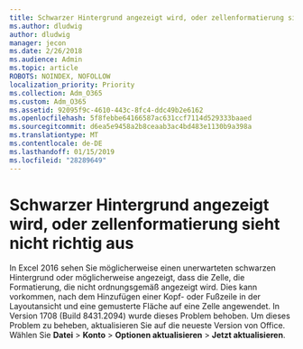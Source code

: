 ```yaml
---
title: Schwarzer Hintergrund angezeigt wird, oder zellenformatierung sieht nicht richtig aus
ms.author: dludwig
author: dludwig
manager: jecon
ms.date: 2/26/2018
ms.audience: Admin
ms.topic: article
ROBOTS: NOINDEX, NOFOLLOW
localization_priority: Priority
ms.collection: Adm_O365
ms.custom: Adm_O365
ms.assetid: 92095f9c-4610-443c-8fc4-ddc49b2e6162
ms.openlocfilehash: 5f8febbe64166587ac631ccf7114d529333baaed
ms.sourcegitcommit: d6ea5e9458a2b8ceaab3ac4bd483e1130b9a398a
ms.translationtype: MT
ms.contentlocale: de-DE
ms.lasthandoff: 01/15/2019
ms.locfileid: "28289649"
---
```

# <a name="a-black-background-appears-or-cell-formatting-doesnt-look-right"></a>Schwarzer Hintergrund angezeigt wird, oder zellenformatierung sieht nicht richtig aus

In Excel 2016 sehen Sie möglicherweise einen unerwarteten schwarzen Hintergrund oder möglicherweise angezeigt, dass die Zelle, die Formatierung, die nicht ordnungsgemäß angezeigt wird. Dies kann vorkommen, nach dem Hinzufügen einer Kopf- oder Fußzeile in der Layoutansicht und eine gemusterte Fläche auf eine Zelle angewendet. In Version 1708 (Build 8431.2094) wurde dieses Problem behoben. Um dieses Problem zu beheben, aktualisieren Sie auf die neueste Version von Office. Wählen Sie **Datei** \> **Konto** \> **Optionen aktualisieren** \> **Jetzt aktualisieren**.
  

